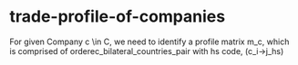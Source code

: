 # trade-profile-of-companies

For given Company c \in C, we need to identify a profile matrix m_c, which is comprised of orderec_bilateral_countries_pair with hs code, (c_i->j_hs) 
